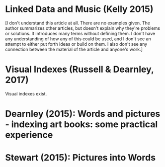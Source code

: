 # Linked Data and Music (Kelly 2015)

[I don't understand this article at all. There are no examples given. The author summarizes other articles, but doesn't explain why they're problems or solutions. It introduces many terms without defining them. I don't have any understanding of how any of this could be used, and I don't see an attempt to either put forth ideas or build on them. I also don't see any connection between the material of the article and anyone's work.]

# Visual Indexes (Russell & Dearnley, 2017)

Visual indexes exist. 

# Dearnley (2015): Words and pictures - indexing art books: some practical experience




# Stewart (2015): Pictures into Words
